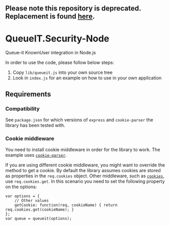 Please note this repository is deprecated. Replacement is found [here](https://github.com/queueit/KnownUser.V3.Javascript).
-

# QueueIT.Security-Node

Queue-it KnownUser integration in Node.js

In order to use the code, please follow below steps:

1. Copy `lib/queueit.js` into your own source tree
2. Look in `index.js` for an example on how to use in your own application

## Requirements

### Compatibility

See `package.json` for which versions of `express` and `cookie-parser` the library has been tested with.

### Cookie middleware

You need to install cookie middleware in order for the library to work. The example uses [`cookie-parser`](https://www.npmjs.com/package/cookie-parser).

If you are using different cookie middleware, you might want to override the method to get a cookie. 
By default the library assumes cookies are stored as properties in the `req.cookies` object.
Other middleware, such as [`cookies`](https://www.npmjs.com/package/cookies), use `req.cookies.get`.
In this scenario you need to set the following property on the options:

    var options = {
        // Other values
        getCookie: function(req, cookieName) { return req.cookies.get(cookieName); }
    };
    var queue = queueit(options);
